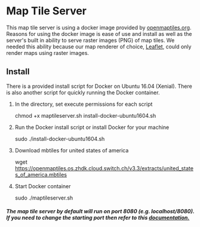 # Map Tile Server

This map tile server is using a docker image provided by [openmaptiles.org](https://openmaptiles.org/docs/). Reasons for using the docker image is ease of use and install as well as the server's built in ability to serve raster images (PNG) of map tiles. We needed this ability because our map renderer of choice, [Leaflet](leafletjs.com), could only render maps using raster images.

## Install

There is a provided install script for Docker on Ubuntu 16.04 (Xenial).
There is also another script for quickly running the Docker container.

1. In the directory, set execute permissions for each  script


	chmod +x maptileserver.sh install-docker-ubuntu1604.sh

2. Run the Docker install script or install Docker for your machine 


	sudo ./install-docker-ubuntu1604.sh
    
4. Download mbtiles for united states of america

	
    wget https://openmaptiles.os.zhdk.cloud.switch.ch/v3.3/extracts/united_states_of_america.mbtiles
    
3. Start Docker container

	
    sudo ./maptileserver.sh

##### The map tile server by default will run on port 8080 (e.g. localhost/8080). If you need to change the starting port then refer to this [documentation.](https://tileserver.readthedocs.io/en/latest/usage.html)
